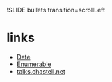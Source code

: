 !SLIDE bullets transition=scrollLeft
# links
* [Date](http://rubydoc.info/stdlib/date/Date)
* [Enumerable](http://rubydoc.info/stdlib/core/Enumerable)
* [talks.chastell.net](http://talks.chastell.net)
